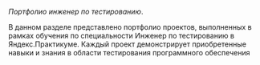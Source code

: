 *Портфолио инженер по тестированию*.

В данном разделе представлено портфолио проектов, выполненных в рамках обучения по специальности Инженер по тестированию в Яндекс.Практикуме. Каждый проект демонстрирует приобретенные навыки и знания в области тестирования программного обеспечения
